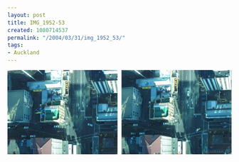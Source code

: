 ```yaml
---
layout: post
title: IMG_1952-53
created: 1080714537
permalink: "/2004/03/31/img_1952_53/"
tags:
- Auckland
---
```


<img src="/image/images/img_1952-53-492.jpg"/>


